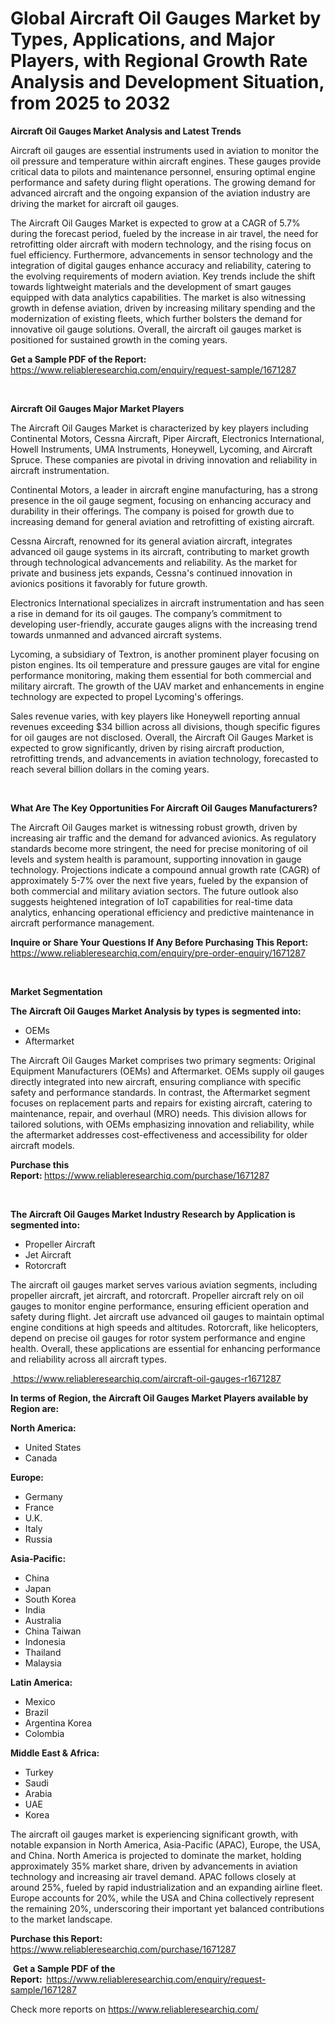 <p><h1>Global Aircraft Oil Gauges Market by Types, Applications, and Major Players, with Regional Growth Rate Analysis and Development Situation, from 2025 to 2032</h1></p><p><strong>Aircraft Oil Gauges Market Analysis and Latest Trends</strong></p>
<p><p>Aircraft oil gauges are essential instruments used in aviation to monitor the oil pressure and temperature within aircraft engines. These gauges provide critical data to pilots and maintenance personnel, ensuring optimal engine performance and safety during flight operations. The growing demand for advanced aircraft and the ongoing expansion of the aviation industry are driving the market for aircraft oil gauges.</p><p>The Aircraft Oil Gauges Market is expected to grow at a CAGR of 5.7% during the forecast period, fueled by the increase in air travel, the need for retrofitting older aircraft with modern technology, and the rising focus on fuel efficiency. Furthermore, advancements in sensor technology and the integration of digital gauges enhance accuracy and reliability, catering to the evolving requirements of modern aviation. Key trends include the shift towards lightweight materials and the development of smart gauges equipped with data analytics capabilities. The market is also witnessing growth in defense aviation, driven by increasing military spending and the modernization of existing fleets, which further bolsters the demand for innovative oil gauge solutions. Overall, the aircraft oil gauges market is positioned for sustained growth in the coming years.</p></p>
<p><strong>Get a Sample PDF of the Report:&nbsp;</strong> <a href="https://www.reliableresearchiq.com/enquiry/request-sample/1671287?utm_campaign=3524&utm_medium=2&utm_source=Github&utm_content=ia&utm_term=25032025&utm_id=aircraft-oil-gauges">https://www.reliableresearchiq.com/enquiry/request-sample/1671287</a></p>
<p>&nbsp;</p>
<p><strong>Aircraft Oil Gauges Major Market Players</strong></p>
<p><p>The Aircraft Oil Gauges Market is characterized by key players including Continental Motors, Cessna Aircraft, Piper Aircraft, Electronics International, Howell Instruments, UMA Instruments, Honeywell, Lycoming, and Aircraft Spruce. These companies are pivotal in driving innovation and reliability in aircraft instrumentation.</p><p>Continental Motors, a leader in aircraft engine manufacturing, has a strong presence in the oil gauge segment, focusing on enhancing accuracy and durability in their offerings. The company is poised for growth due to increasing demand for general aviation and retrofitting of existing aircraft.</p><p>Cessna Aircraft, renowned for its general aviation aircraft, integrates advanced oil gauge systems in its aircraft, contributing to market growth through technological advancements and reliability. As the market for private and business jets expands, Cessna's continued innovation in avionics positions it favorably for future growth.</p><p>Electronics International specializes in aircraft instrumentation and has seen a rise in demand for its oil gauges. The company’s commitment to developing user-friendly, accurate gauges aligns with the increasing trend towards unmanned and advanced aircraft systems.</p><p>Lycoming, a subsidiary of Textron, is another prominent player focusing on piston engines. Its oil temperature and pressure gauges are vital for engine performance monitoring, making them essential for both commercial and military aircraft. The growth of the UAV market and enhancements in engine technology are expected to propel Lycoming's offerings.</p><p>Sales revenue varies, with key players like Honeywell reporting annual revenues exceeding $34 billion across all divisions, though specific figures for oil gauges are not disclosed. Overall, the Aircraft Oil Gauges Market is expected to grow significantly, driven by rising aircraft production, retrofitting trends, and advancements in aviation technology, forecasted to reach several billion dollars in the coming years.</p></p>
<p>&nbsp;</p>
<p><strong>What Are The Key Opportunities For Aircraft Oil Gauges Manufacturers?</strong></p>
<p><p>The Aircraft Oil Gauges market is witnessing robust growth, driven by increasing air traffic and the demand for advanced avionics. As regulatory standards become more stringent, the need for precise monitoring of oil levels and system health is paramount, supporting innovation in gauge technology. Projections indicate a compound annual growth rate (CAGR) of approximately 5-7% over the next five years, fueled by the expansion of both commercial and military aviation sectors. The future outlook also suggests heightened integration of IoT capabilities for real-time data analytics, enhancing operational efficiency and predictive maintenance in aircraft performance management.</p></p>
<p><strong>Inquire or Share Your Questions If Any Before Purchasing This Report:</strong> <a href="https://www.reliableresearchiq.com/enquiry/pre-order-enquiry/1671287?utm_campaign=3524&utm_medium=2&utm_source=Github&utm_content=ia&utm_term=25032025&utm_id=aircraft-oil-gauges">https://www.reliableresearchiq.com/enquiry/pre-order-enquiry/1671287</a></p>
<p>&nbsp;</p>
<p><strong>Market Segmentation</strong></p>
<p><strong>The Aircraft Oil Gauges Market Analysis by types is segmented into:</strong></p>
<p><ul><li>OEMs</li><li>Aftermarket</li></ul></p>
<p><p>The Aircraft Oil Gauges Market comprises two primary segments: Original Equipment Manufacturers (OEMs) and Aftermarket. OEMs supply oil gauges directly integrated into new aircraft, ensuring compliance with specific safety and performance standards. In contrast, the Aftermarket segment focuses on replacement parts and repairs for existing aircraft, catering to maintenance, repair, and overhaul (MRO) needs. This division allows for tailored solutions, with OEMs emphasizing innovation and reliability, while the aftermarket addresses cost-effectiveness and accessibility for older aircraft models.</p></p>
<p><strong>Purchase this Report:&nbsp;</strong><a href="https://www.reliableresearchiq.com/purchase/1671287?utm_campaign=3524&utm_medium=2&utm_source=Github&utm_content=ia&utm_term=25032025&utm_id=aircraft-oil-gauges">https://www.reliableresearchiq.com/purchase/1671287</a></p>
<p>&nbsp;</p>
<p><strong>The Aircraft Oil Gauges Market Industry Research by Application is segmented into:</strong></p>
<p><ul><li>Propeller Aircraft</li><li>Jet Aircraft</li><li>Rotorcraft</li></ul></p>
<p><p>The aircraft oil gauges market serves various aviation segments, including propeller aircraft, jet aircraft, and rotorcraft. Propeller aircraft rely on oil gauges to monitor engine performance, ensuring efficient operation and safety during flight. Jet aircraft use advanced oil gauges to maintain optimal engine conditions at high speeds and altitudes. Rotorcraft, like helicopters, depend on precise oil gauges for rotor system performance and engine health. Overall, these applications are essential for enhancing performance and reliability across all aircraft types.</p></p>
<p><a href="https://www.reliableresearchiq.com/aircraft-oil-gauges-r1671287?utm_campaign=3524&utm_medium=2&utm_source=Github&utm_content=ia&utm_term=25032025&utm_id=aircraft-oil-gauges">&nbsp;https://www.reliableresearchiq.com/aircraft-oil-gauges-r1671287</a></p>
<p><strong>In terms of Region, the Aircraft Oil Gauges Market Players available by Region are:</strong></p>
<p>
    <p> <strong> North America: </strong>
        <ul>
            <li>United States</li>
            <li>Canada</li>
        </ul>
        </p> 
    <p> <strong> Europe: </strong>
        <ul>
            <li>Germany</li>
            <li>France</li>
            <li>U.K.</li>
            <li>Italy</li>
            <li>Russia</li>
        </ul>
        </p> 
    <p> <strong> Asia-Pacific: </strong>
        <ul>
            <li>China</li>
            <li>Japan</li>
            <li>South Korea</li>
            <li>India</li>
            <li>Australia</li>
            <li>China Taiwan</li>
            <li>Indonesia</li>
            <li>Thailand</li>
            <li>Malaysia</li>
        </ul>
        </p> 
    <p> <strong> Latin America: </strong>
        <ul>
            <li>Mexico</li>
            <li>Brazil</li>
            <li>Argentina Korea</li>
            <li>Colombia</li>
        </ul>
        </p> 
    <p> <strong> Middle East & Africa: </strong>
        <ul>
            <li>Turkey</li>
            <li>Saudi</li>
            <li>Arabia</li>
            <li>UAE</li>
            <li>Korea</li>
        </ul>
    </p>
    </p>
<p><p>The aircraft oil gauges market is experiencing significant growth, with notable expansion in North America, Asia-Pacific (APAC), Europe, the USA, and China. North America is projected to dominate the market, holding approximately 35% market share, driven by advancements in aviation technology and increasing air travel demand. APAC follows closely at around 25%, fueled by rapid industrialization and an expanding airline fleet. Europe accounts for 20%, while the USA and China collectively represent the remaining 20%, underscoring their important yet balanced contributions to the market landscape.</p></p>
<p><strong>Purchase this Report: </strong><a href="https://www.reliableresearchiq.com/purchase/1671287?utm_campaign=3524&utm_medium=2&utm_source=Github&utm_content=ia&utm_term=25032025&utm_id=aircraft-oil-gauges">https://www.reliableresearchiq.com/purchase/1671287</a></p>
<p>&nbsp;<strong>Get a Sample PDF of the Report:&nbsp;&nbsp;</strong><a href="https://www.reliableresearchiq.com/enquiry/request-sample/1671287?utm_campaign=3524&utm_medium=2&utm_source=Github&utm_content=ia&utm_term=25032025&utm_id=aircraft-oil-gauges">https://www.reliableresearchiq.com/enquiry/request-sample/1671287</a></p>
<p><strong></strong></p>
<p>Check more reports on <a href="https://www.reliableresearchiq.com/?utm_campaign=3524&utm_medium=2&utm_source=Github&utm_content=ia&utm_term=25032025&utm_id=aircraft-oil-gauges">https://www.reliableresearchiq.com/</a></p>